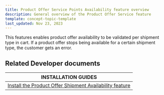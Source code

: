 ```yaml
---
title: Product Offer Service Points Availability feature overview
description: General overview of the Product Offer Service feature
template: concept-topic-template
last_updated: Nov 23, 2023
---
```


This features enables product offer availability to be validated per shipment type in cart. If a product offer stops being available for a certain shipment type, the customer gets an error.

## Related Developer documents

| INSTALLATION GUIDES|
| -------------- |
| [Install the Product Offer Shipment Availability feature](/docs/pbc/all/offer-management/{{page.version}}/marketplace/import-and-export-data/install-the-product-offer-shipment-availability-feature.html) |

